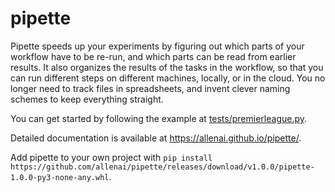 pipette
=======

Pipette speeds up your experiments by figuring out which parts of your workflow have to be re-run,
and which parts can be read from earlier results. It also organizes the results of the tasks in the
workflow, so that you can run different steps on different machines, locally, or in the cloud. You
no longer need to track files in spreadsheets, and invent clever naming schemes to keep everything
straight.

You can get started by following the example at [tests/premierleague.py](tests/premierleague.py).

Detailed documentation is available at https://allenai.github.io/pipette/.

Add pipette to your own project with `pip install https://github.com/allenai/pipette/releases/download/v1.0.0/pipette-1.0.0-py3-none-any.whl`.
